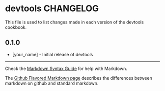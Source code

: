 devtools CHANGELOG
==================

This file is used to list changes made in each version of the devtools cookbook.

0.1.0
-----
- [your_name] - Initial release of devtools

- - -
Check the [Markdown Syntax Guide](http://daringfireball.net/projects/markdown/syntax) for help with Markdown.

The [Github Flavored Markdown page](http://github.github.com/github-flavored-markdown/) describes the differences between markdown on github and standard markdown.
